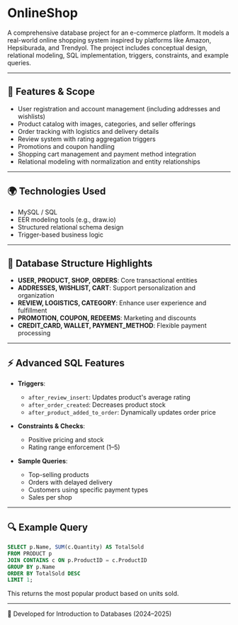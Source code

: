 # OnlineShop

A comprehensive database project for an e-commerce platform. It models a real-world online shopping system inspired by platforms like Amazon, Hepsiburada, and Trendyol. The project includes conceptual design, relational modeling, SQL implementation, triggers, constraints, and example queries.

---

## 🔧 Features & Scope

* User registration and account management (including addresses and wishlists)
* Product catalog with images, categories, and seller offerings
* Order tracking with logistics and delivery details
* Review system with rating aggregation triggers
* Promotions and coupon handling
* Shopping cart management and payment method integration
* Relational modeling with normalization and entity relationships

---

## 🌍 Technologies Used

* MySQL / SQL
* EER modeling tools (e.g., draw\.io)
* Structured relational schema design
* Trigger-based business logic

---

## 🔄 Database Structure Highlights

* **USER, PRODUCT, SHOP, ORDERS**: Core transactional entities
* **ADDRESSES, WISHLIST, CART**: Support personalization and organization
* **REVIEW, LOGISTICS, CATEGORY**: Enhance user experience and fulfillment
* **PROMOTION, COUPON, REDEEMS**: Marketing and discounts
* **CREDIT\_CARD, WALLET, PAYMENT\_METHOD**: Flexible payment processing

---

## ⚡ Advanced SQL Features

* **Triggers**:

  * `after_review_insert`: Updates product's average rating
  * `after_order_created`: Decreases product stock
  * `after_product_added_to_order`: Dynamically updates order price

* **Constraints & Checks**:

  * Positive pricing and stock
  * Rating range enforcement (1–5)

* **Sample Queries**:

  * Top-selling products
  * Orders with delayed delivery
  * Customers using specific payment types
  * Sales per shop

---

## 🔍 Example Query

```sql
SELECT p.Name, SUM(c.Quantity) AS TotalSold
FROM PRODUCT p
JOIN CONTAINS c ON p.ProductID = c.ProductID
GROUP BY p.Name
ORDER BY TotalSold DESC
LIMIT 1;
```

This returns the most popular product based on units sold.

---

📅 Developed for Introduction to Databases (2024–2025)
